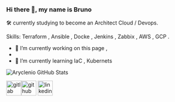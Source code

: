### Hi there 👋, my name is Bruno   


:hammer_and_wrench: currently studying to become an Architect Cloud / Devops.  


Skills: Terraform , Ansible , Docke , Jenkins , Zabbix , AWS , GCP .  



- 🔭 I’m currently working on this page ,   
- 
- 🌱 I’m currently learning IaC , Kubernets     

![Aryclenio GitHub Stats](https://github-readme-stats.vercel.app/api?username=brnnnxd&show_icons=true)


[<img src='https://cdn.jsdelivr.net/npm/simple-icons@3.0.1/icons/gitlab.svg' alt='gitlab' height='40'>](bgomessanches)[<img src='https://cdn.jsdelivr.net/npm/simple-icons@3.0.1/icons/github.svg' alt='github' height='40'>](https://github.com/brnnnxd)  [<img src='https://cdn.jsdelivr.net/npm/simple-icons@3.0.1/icons/linkedin.svg' alt='linkedin' height='40'>](https://www.linkedin.com/in/brunogomessanches/)  
